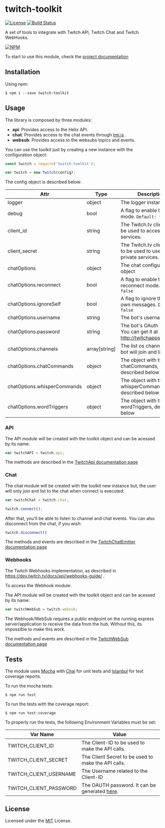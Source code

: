 # twitch-toolkit
[![License](http://img.shields.io/:license-mit-blue.svg?style=flat)](http://doge.mit-license.org)
[![Build Status](https://travis-ci.org/chriteixeira/twitch-toolkit.svg?branch=master)](https://travis-ci.org/chriteixeira/twitch-toolkit)

A set of tools to integrate with Twitch API, Twitch Chat and Twitch WebHooks. 

[![NPM](https://nodei.co/npm/twitch-toolkit.png?downloads=true&downloadRank=true)](https://nodei.co/npm/twitch-toolkit/)

To start to use this module, check the [project documentation](https://chriteixeira.github.io/twitch-toolkit/0.0.6/)

## Installation

Using npm:
```shell
$ npm i --save twitch-toolkit
```

## Usage

The library is composed by three modules:
* **api**: Provides access to the Helix API.
* **chat**: Provides access to the chat events through [tmi.js](https://github.com/tmijs) .
* **websub**: Provides access to the websubs topics and events.

You can use the toolkit just by creating a new instance with the configuration object:

```javascript
const twitch = require('twitch-toolkit');

var twitch = new Twitch(config);
```

The config object is described below:

| Attr          | Type                |  Description    |
| ------------- | ------------------- | --------------- |
| logger        | object            | The logger instance.    |
| debug         | bool             | A flag to enable the debug mode. `Default: false`    |
| client_id     | string              | The Twitch.tv client ID to be used to access the services.    |
| client_secret | string              | The Twitch.tv client secret to be used to use the private services.    |
| chatOptions   | object              | The chat configuration object    |
| chatOptions.reconnect | bool |  A flag to enable the auto-reconnect mode. `Default: false`    |
| chatOptions.ignoreSelf | bool | A flag to ignore the bots own messages. `Default: false`    |
| chatOptions.username | string | The bot's username.    |
| chatOptions.password | string | The bot's OAuth Token. You can get it at http://twitchapps.com/tmi/   |
| chatOptions.channels | array[string]       | The list os channels the bot will join and listen. |
| chatOptions.chatCommands | object | The object with the chatCommands, described below   |
| chatOptions.whisperCommands | object | The object with the whisperCommands, described below   |
| chatOptions.wordTriggers | object | The object with the wordTriggers, described below   |

### API

The API module will be created with the toolkit object and can be acessed by its name:
```javascript
var twitchAPI = twitch.api;
```
The methods are described in the [TwitchApi documentation page](https://chriteixeira.github.io/twitch-toolkit/0.0.6/TwitchApi.html)

### Chat

The chat module will be created with the toolkit new instance but, the user will only join and list to the chat when connect is executed: 

```javascript
var twitchChat = twitch.chat;

twitch.connect();
```

After that, you'll be able to listen to channel and chat events. You can also disconnect from the chat, if you wish:
```javascript
twitch.disconnect()
```

The methods and events are described in the [TwitchChatEmitter documentation page](https://chriteixeira.github.io/twitch-toolkit/0.0.6/TwitchChatEmitter.html)


### Webhooks

The Twitch Webhooks implementation, as described in https://dev.twitch.tv/docs/api/webhooks-guide/ .

To access the Webhook module:

The API module will be created with the toolkit object and can be acessed by its name:
```javascript
var twitchWebSub = twitch.websub;
```

The Webhook/WebSub requires a public endpoint on the running express server/application to receive the data from the hub. Without this, its impossible to make this work.

The methods and events are described in the [TwitchWebSub documentation page](https://chriteixeira.github.io/twitch-toolkit/0.0.6/TwitchWebSub.html)

## Tests

The module uses [Mocha](https://mochajs.org/) with [Chai](http://www.chaijs.com/) for unit tests and [Istanbul](https://istanbul.js.org/) for test coverage reports.

To run the mocha tests:

```shell
$ npm run test
```

To run the tests with the coverage report:

```shell
$ npm run test:coverage
```

To properly run the tests, the following Environment Variables must be set:

| Var Name      |  Value          |
| ------------- |---------------- |
| TWITCH_CLIENT_ID | The Client-ID to be used to make the API calls. |
| TWITCH_CLIENT_SECRET | The Client Secret to be used to make the API calls. |
| TWITCH_CLIENT_USERNAME | The Username related to the Client-ID |
| TWITCH_CLIENT_PASSWORD | The OAUTH password. It can be generated [here](https://twitchapps.com/tmi/). |

## License

Licensed under the [MIT](https://github.com/chriteixeira/twitch-toolkit/blob/master/LICENSE) License.
